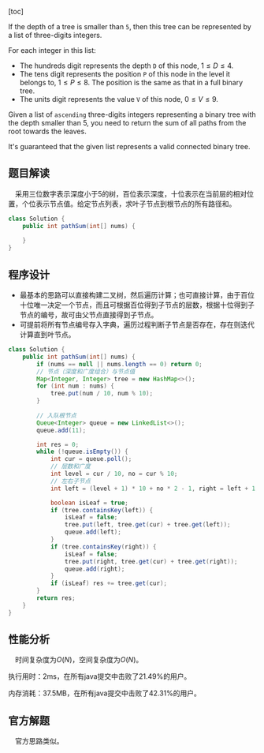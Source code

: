 [toc]

If the depth of a tree is smaller than `5`, then this tree can be represented by a list of three-digits integers.

For each integer in this list:

* The hundreds digit represents the depth `D` of this node, $1 \le D \le 4$.
* The tens digit represents the position `P` of this node in the level it belongs to, $1 \le P \le 8$. The position is the same as that in a full binary tree.
* The units digit represents the value `V` of this node, $0 \le V \le 9$.

Given a list of `ascending` three-digits integers representing a binary tree with the depth smaller than 5, you need to return the sum of all paths from the root towards the leaves.

It's guaranteed that the given list represents a valid connected binary tree.



## 题目解读

&emsp;采用三位数字表示深度小于$5$的树，百位表示深度，十位表示在当前层的相对位置，个位表示节点值。给定节点列表，求叶子节点到根节点的所有路径和。

```java
class Solution {
    public int pathSum(int[] nums) {
       
    }
}
```

## 程序设计

* 最基本的思路可以直接构建二叉树，然后遍历计算；也可直接计算，由于百位十位唯一决定一个节点，而且可根据百位得到子节点的层数，根据十位得到子节点的编号，故可由父节点直接得到子节点。
* 可提前将所有节点编号存入字典，遍历过程判断子节点是否存在，存在则迭代计算直到叶节点。

```java
class Solution {
    public int pathSum(int[] nums) {
        if (nums == null || nums.length == 0) return 0;
        // 节点（深度和广度组合）与节点值
        Map<Integer, Integer> tree = new HashMap<>();
        for (int num : nums) {
            tree.put(num / 10, num % 10);
        }
        
        // 入队根节点
        Queue<Integer> queue = new LinkedList<>();
        queue.add(11);

        int res = 0;
        while (!queue.isEmpty()) {
            int cur = queue.poll();
            // 层数和广度
            int level = cur / 10, no = cur % 10;
            // 左右子节点
            int left = (level + 1) * 10 + no * 2 - 1, right = left + 1;

            boolean isLeaf = true;
            if (tree.containsKey(left)) {
                isLeaf = false;
                tree.put(left, tree.get(cur) + tree.get(left));
                queue.add(left);
            }
            if (tree.containsKey(right)) {
                isLeaf = false;
                tree.put(right, tree.get(cur) + tree.get(right));
                queue.add(right);
            }
            if (isLeaf) res += tree.get(cur);
        }
        return res;
    }
}
```

## 性能分析

&emsp;时间复杂度为$O(N)$，空间复杂度为$O(N)$。

执行用时：2ms，在所有java提交中击败了21.49%的用户。

内存消耗：37.5MB，在所有java提交中击败了42.31%的用户。

## 官方解题

&emsp;官方思路类似。